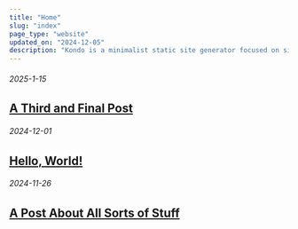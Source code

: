 ```yaml
---
title: "Home"
slug: "index"
page_type: "website"
updated_on: "2024-12-05"
description: "Kondo is a minimalist static site generator focused on simplicity and ease of use. Create clean, fast websites with no dependencies or clutter."
---
```


###### 2025-1-15

## [A Third and Final Post](final.html)

###### 2024-12-01

## [Hello, World!](hello.html)

###### 2024-11-26

## [A Post About All Sorts of Stuff](slug.html)
